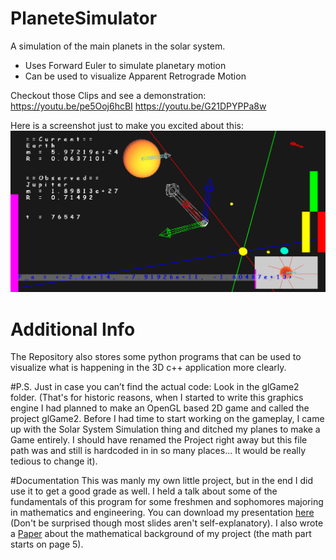 
# PlaneteSimulator
A simulation of the main planets in the solar system.

* Uses Forward Euler to simulate planetary motion
* Can be used to visualize Apparent Retrograde Motion

Checkout those Clips and see a demonstration: https://youtu.be/pe5Ooj6hcBI https://youtu.be/G21DPYPPa8w 

Here is a screenshot just to make you excited about this:
![Observing a Planet](doc/Presentation/ObservationMode.PNG)

# Additional Info
The Repository also stores some python programs that can be used to visualize what is happening in the 3D c++ application more clearly.

#P.S.
Just in case you can’t find the actual code: Look in the glGame2 folder. (That's for historic reasons, when I started to write this graphics engine I had planned to make an OpenGL based 2D game and called the project glGame2. Before I had time to start working on the gameplay, I came up with the Solar System Simulation thing and ditched my planes to make a Game entirely. I should have renamed the Project right away but this file path was and still is hardcoded in in so many places... It would be really tedious to change it).

#Documentation
This was manly my own little project, but in the end I did use it to get a good grade as well. I held a talk about some of the fundamentals of this program for some freshmen and sophomores majoring in mathematics and engineering. You can download my presentation [here](doc/Presentation/Solar%20System%20Simulator.pptx) (Don't be surprised though most slides aren't self-explanatory). I also wrote a [Paper](doc/PlaneteSimulatorDocumnetaion/PlaneteSimulatorDocumnetaion.pdf) about the mathematical background of my project (the math part starts on page 5).
